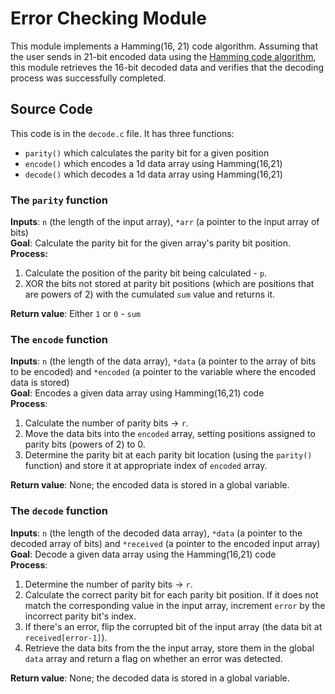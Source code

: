 # Error Checking Module

This module implements a Hamming(16, 21) code algorithm. Assuming that the user sends in 21-bit encoded data using the [Hamming code algorithm](https://en.wikipedia.org/wiki/Hamming_code), this module retrieves the 16-bit decoded data and verifies that the decoding process was successfully completed.

## Source Code

This code is in the `decode.c` file. It has three functions:

- `parity()` which calculates the parity bit for a given position
- `encode()` which encodes a 1d data array using Hamming(16,21)
- `decode()` which decodes a 1d data array using Hamming(16,21)

### The `parity` function

**Inputs**: `n` (the length of the input array), `*arr` (a pointer to the input array of bits)   
**Goal**: Calculate the parity bit for the given array's parity bit position.   
**Process:**
1. Calculate the position of the parity bit being calculated - `p`.
2. XOR the bits not stored at parity bit positions (which are positions that are powers of 2) with the cumulated `sum` value and returns it.

**Return value**: Either `1` or `0` - `sum`

### The `encode` function
**Inputs**: `n` (the length of the data array), `*data` (a pointer to the array of bits to be encoded) and `*encoded` (a pointer to the variable where the encoded data is stored)   
**Goal**: Encodes a given data array using Hamming(16,21) code   
**Process**:
1. Calculate the number of parity bits -> `r`.
2. Move the data bits into the `encoded` array, setting positions assigned to parity bits (powers of 2) to 0.
3. Determine the parity bit at each parity bit location (using the `parity()` function) and store it at appropriate index of `encoded` array.
   
**Return value**: None; the encoded data is stored in a global variable.

### The `decode` function
**Inputs**: `n` (the length of the decoded data array), `*data` (a pointer to the decoded array of bits) and `*received` (a pointer to the encoded input array)   
**Goal**: Decode a given data array using the Hamming(16,21) code   
**Process**:
1. Determine the number of parity bits -> `r`.
2. Calculate the correct parity bit for each parity bit position. If it does not match the corresponding value in the input array, increment `error` by the incorrect parity bit's index.
3. If there's an error, flip the corrupted bit of the input array (the data bit at `received[error-1]`).
4. Retrieve the data bits from the the input array, store them in the global `data` array and return a flag on whether an error was detected.
   
**Return value**: None; the decoded data is stored in a global variable.
